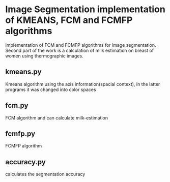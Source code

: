 # Image Segmentation implementation of KMEANS, FCM and FCMFP algorithms
Implementation of FCM and FCMFP algorithms for image segmentation. Second part of the work is a calculation of milk estimation on breast of women using thermographic images.

## kmeans.py 
Kmeans algorithm using the axis information(spacial context), in the latter programs it was changed into color spaces

## fcm.py
FCM algorithm and can calculate milk-estimation

## fcmfp.py 
FCMFP algorithm

## accuracy.py 
calculates the segmentation accuracy
